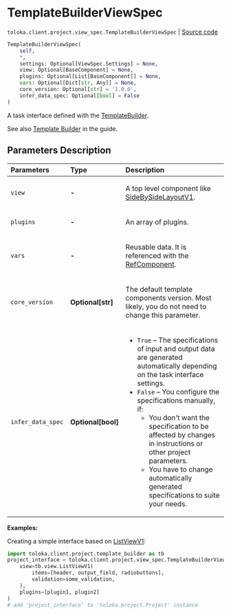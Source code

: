 # TemplateBuilderViewSpec
`toloka.client.project.view_spec.TemplateBuilderViewSpec` | [Source code](https://github.com/Toloka/toloka-kit/blob/v1.2.1/src/client/project/view_spec.py#L122)

```python
TemplateBuilderViewSpec(
    self,
    *,
    settings: Optional[ViewSpec.Settings] = None,
    view: Optional[BaseComponent] = None,
    plugins: Optional[List[BaseComponent]] = None,
    vars: Optional[Dict[str, Any]] = None,
    core_version: Optional[str] = '1.0.0',
    infer_data_spec: Optional[bool] = False
)
```

A task interface defined with the [TemplateBuilder](toloka.client.project.template_builder.TemplateBuilder.md).


See also [Template Builder](https://toloka.ai/docs/template-builder/) in the guide.

## Parameters Description

| Parameters | Type | Description |
| :----------| :----| :-----------|
`view`|**-**|<p>A top level component like [SideBySideLayoutV1](toloka.client.project.template_builder.layouts.SideBySideLayoutV1.md).</p>
`plugins`|**-**|<p>An array of plugins.</p>
`vars`|**-**|<p>Reusable data. It is referenced with the [RefComponent](toloka.client.project.template_builder.base.RefComponent.md).</p>
`core_version`|**Optional\[str\]**|<p>The default template components version. Most likely, you do not need to change this parameter.</p>
`infer_data_spec`|**Optional\[bool\]**|<ul> <li>`True` – The specifications of input and output data are generated automatically depending on the task interface settings.</li> <li>`False` – You configure the specifications manually, if: <ul> <li>You don't want the specification to be affected by changes in instructions or other project parameters.</li> <li>You have to change automatically generated specifications to suite your needs.</li> </ul> </li> </ul>

**Examples:**

Creating a simple interface based on [ListViewV1](toloka.client.project.template_builder.view.ListViewV1.md):

```python
import toloka.client.project.template_builder as tb
project_interface = toloka.client.project.view_spec.TemplateBuilderViewSpec(
    view=tb.view.ListViewV1(
        items=[header, output_field, radiobuttons],
        validation=some_validation,
    ),
    plugins=[plugin1, plugin2]
)
# add 'project_interface' to 'toloka.project.Project' instance
```
